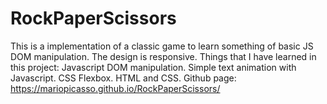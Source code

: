 # RockPaperScissors
This is a implementation of a classic game to learn something of basic JS DOM manipulation. The design is responsive. Things that I have learned in this project: Javascript DOM manipulation. Simple text animation with Javascript. CSS Flexbox. HTML and CSS. Github page: https://mariopicasso.github.io/RockPaperScissors/
  
  
